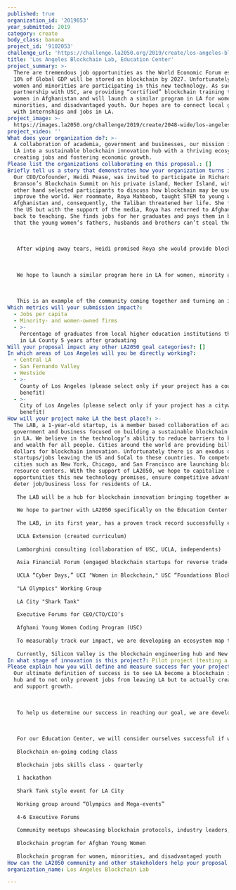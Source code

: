 ```yaml
---
published: true
organization_id: '2019053'
year_submitted: 2019
category: create
body_class: banana
project_id: '9102053'
challenge_url: 'https://challenge.la2050.org/2019/create/los-angeles-blockchain-lab/'
title: 'Los Angeles Blockchain Lab, Education Center'
project_summary: >-
  There are tremendous job opportunities as the World Economic Forum estimates
  10% of Global GDP will be stored on blockchain by 2027. Unfortunately very few
  women and minorities are participating in this new technology. As such, we, in
  partnership with USC, are providing “certified” blockchain training to young
  women in Afghanistan and will launch a similar program in LA for women,
  minorities, and disadvantaged youth. Our hopes are to connect local graduates
  with internships and jobs in LA.
project_image: >-
  https://images.la2050.org/challenge/2019/create/2048-wide/los-angeles-blockchain-lab.jpg
project_video: ''
What does your organization do?: >-
  A collaboration of academia, government and businesses, our mission is to grow
  LA into a sustainable blockchain innovation hub with a thriving ecosystem by
  creating jobs and fostering economic growth.
Please list the organizations collaborating on this proposal.: []
Briefly tell us a story that demonstrates how your organization turns inspiration into impact.: >-
  Our CEO/Cofounder, Heidi Pease, was invited to participate in Richard
  Branson’s Blockchain Summit on his private island, Necker Island, with 40
  other hand selected participants to discuss how blockchain may be used to
  improve the world. Her roommate, Roya Mahboob, taught STEM to young women in
  Afghanistan and, consequently, the Taliban threatened her life. She fled to
  the US but with the support of the media, Roya has returned to Afghanistan and
  back to teaching. She finds jobs for her graduates and pays them in bitcoin so
  that the young women’s fathers, husbands and brothers can’t steal their money.
   
   
   
   After wiping away tears, Heidi promised Roya she would provide blockchain training through one of the universities in LA for Roya’s young women, helping to solve two problems (1) world’s shortage of blockchain coders; and (2) financial independence for women. As such, and with our partner USC Viterbi School of Engineering, we are excited to launch a blockchain training program for these young women. And in the Fall, we are flying teachers from Afghanistan to train them at USC. Shortly thereafter, young women in Afghanistan can enroll in the program earning USC credit. Once the young women have graduated, UCLA’s Impact@Anderson will help them locate internships and jobs. 
   
   
   
   We hope to launch a similar program here in LA for women, minority and disadvantaged youth. 
   
   
   
   This is an example of the community coming together and turning an inspiring story into a program that will greatly impact the lives of those in most need. LA is truly leading the blockchain community not only in skills but with our compassion and commitment to improving our community!
Which metrics will your submission impact?:
  - Jobs per capita
  - Minority- and women-owned firms
  - >-
    Percentage of graduates from local higher education institutions that remain
    in LA County 5 years after graduating
Will your proposal impact any other LA2050 goal categories?: []
In which areas of Los Angeles will you be directly working?:
  - Central LA
  - San Fernando Valley
  - Westside
  - >-
    County of Los Angeles (please select only if your project has a countywide
    benefit)
  - >-
    City of Los Angeles (please select only if your project has a citywide
    benefit)
How will your project make LA the best place?: >-
  The LAB, a 1-year-old startup, is a member based collaboration of academia,
  government and business focused on building a sustainable blockchain ecosystem
  in LA. We believe in the technology’s ability to reduce barriers to knowledge
  and wealth for all people. Cities around the world are providing billions of
  dollars for blockchain innovation. Unfortunately there is an exodus of
  startups/jobs leaving the US and SoCal to these countries. To compete, US
  cities such as New York, Chicago, and San Francisco are launching blockchain
  resource centers. With the support of LA2050, we hope to capitalize on the
  opportunities this new technology promises, ensure competitive advantage, and
  deter job/business loss for residents of LA.
   
   The LAB will be a hub for blockchain innovation bringing together academia, businesses, governments, and the community for research, concept development, education, matchmaking, and collaboration around industries unique to SoCal. We are filing for non-profit status in which an Education Center will be housed and are engaging LA City, similar to how Chicago and NYC are engaged with their respective blockchain centers.
   
   We hope to partner with LA2050 specifically on the Education Center where we will provide education and job skills training. Training will occur through classes, events, hackathons, meetups, and internships. Our participants include engineers, professors/university students, executives, government officials, and the community. Our team of volunteers developed the UCLA Extension Blockchain curriculum and are piloting a blockchain training program with our partner, USC Viterbi School of Engineering, for young women in Afghanistan this Fall. Shortly thereafter, we will launch a similar program in LA for women, minorities, and disadvantaged youth.
   
   The LAB, in its first year, has a proven track record successfully educating the community including:
   
   UCLA Extension (created curriculum)
   
   Lamborghini consulting (collaboration of USC, UCLA, independents)
   
   Asia Financial Forum (engaged blockchain startups for reverse trade mission)
   
   UCLA “Cyber Days,” UCI "Women in Blockchain," USC “Foundations Blockchain”
   
   "LA Olympics" Working Group
   
   LA City "Shark Tank" 
   
   Executive Forums for CEO/CTO/CIO’s
   
   Afghani Young Women Coding Program (USC)
   
   To measurably track our impact, we are developing an ecosystem map to determine the number of skilled talent, startups and service providers, businesses launching blockchain, and job/internship placement. With this information we can project job growth and financial impact to LA.
   
   Currently, Silicon Valley is the blockchain engineering hub and New York the financial hub. But LA is prime to be an innovation hub because of our diversity in industry and, more importantly, of people. This technology needs diversity to avoid mistakes made in the internet’s early deployment and to allow for a more fair world. We believe LA, and its people, is the only place to make this vision come true.
In what stage of innovation is this project?: Pilot project (testing a new idea on a small scale to prove feasibility)
Please explain how you will define and measure success for your project.: >-
  Our ultimate definition of success is to see LA become a blockchain innovation
  hub and to not only prevent jobs from leaving LA but to actually create jobs
  and support growth. 
   
   
   
   To help us determine our success in reaching our goal, we are developing an ecosystem map to monitor the number of students earning blockchain degrees, graduates of our coding and jobs skills classes, recruitment and jobs placements, startups, businesses launching blockchain initiatives, blockchain service providers, and blockchain investors. A prototype will be available early this summer. Data collected will help us identify jobs created, startups initiated, and overall economic impact within Southern California. 
   
   
   
   For our Education Center, we will consider ourselves successful if we have launched within 1 year the following:
   
   Blockchain on-going coding class
   
   Blockchain jobs skills class - quarterly
   
   1 hackathon
   
   Shark Tank style event for LA City
   
   Working group around “Olympics and Mega-events”
   
   4-6 Executive Forums
   
   Community meetups showcasing blockchain protocols, industry leaders, etc. - quarterly
   
   Blockchain program for Afghan Young Women
   
   Blockchain program for women, minorities, and disadvantaged youth
How can the LA2050 community and other stakeholders help your proposal succeed?: []
organization_name: Los Angeles Blockchain Lab

---
```

